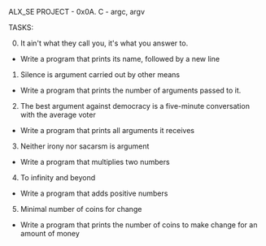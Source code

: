 ALX_SE PROJECT - 0x0A. C - argc, argv

TASKS:

0. It ain't what they call you, it's what you answer to.
- Write a program that prints its name, followed by a new
line

1. Silence is argument carried out by other means
- Write a program that prints the number of arguments
passed to it.

2. The best argument against democracy is a five-minute
conversation with the average voter
- Write a program that prints all arguments it receives

3. Neither irony nor sacarsm is argument
- Write a program that multiplies two numbers

4. To infinity and beyond
- Write a program that adds positive numbers

5. Minimal number of coins for change
- Write a program that prints the number of coins to make
change for an amount of money

